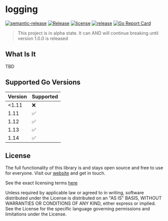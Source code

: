 # logging

[![semantic-release](https://img.shields.io/badge/%20%20%F0%9F%93%A6%F0%9F%9A%80-semantic--release-e10079.svg)](https://github.com/semantic-release/semantic-release)
[![Release](https://github.com/zitadel/logging/workflows/Release/badge.svg)](https://github.com/zitadel/logging/actions)
[![license](https://badgen.net/github/license/zitadel/logging/)](https://github.com/zitadel/logging/blob/master/LICENSE)
[![release](https://badgen.net/github/release/zitadel/logging/stable)](https://github.com/zitadel/logging/releases)
[![Go Report Card](https://goreportcard.com/badge/github.com/zitadel/logging)](https://goreportcard.com/report/github.com/zitadel/logging)

> This project is in alpha state. It can AND will continue breaking until version 1.0.0 is released

## What Is It

TBD

## Supported Go Versions

| Version | Supported          |
|---------|--------------------|
| <1.11   | :x:                |
| 1.11    | :white_check_mark: |
| 1.12    | :white_check_mark: |
| 1.13    | :white_check_mark: |
| 1.14    | :white_check_mark: |

## License

The full functionality of this library is and stays open source and free to use for everyone. Visit our [website](https://zitadel.ch) and get in touch.

See the exact licensing terms [here](./LICENSE)

Unless required by applicable law or agreed to in writing, software distributed under the License is distributed on an "AS IS" BASIS, WITHOUT WARRANTIES OR CONDITIONS OF ANY KIND, either express or implied. See the License for the specific language governing permissions and limitations under the License.
